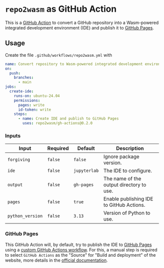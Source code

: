 # `repo2wasm` as GitHub Action

This is a [GitHub Action](https://github.com/features/actions) to convert a GitHub repository into a Wasm-powered integrated development environment (IDE) and publish it to [GitHub Pages].

## Usage

Create the file `.github/workflows/repo2wasm.yml` with

```yaml
name: Convert repository to Wasm-powered integrated development environment
on:
  push:
    branches:
      - main
jobs:
  create-ide:
    runs-on: ubuntu-24.04
    permissions:
      pages: write
      id-token: write
    steps:
      - name: Create IDE and publish to GitHub Pages
        uses: repo2wasm/gh-actions@0.2.0
```

### Inputs

| Input | Required | Default | Description |
| --- | --- | --- | --- |
| `forgiving` | `false` | `false` | Ignore package version. |
| `ide` | `false` | `jupyterlab` | The IDE to configure. |
| `output` | `false` | `gh-pages` | The name of the output directory to use. |
| `pages` | `false` | `true` | Enable publishing IDE to GitHub Actions. |
| `python_version` | `false` | `3.13` | Version of Python to use. |

### GitHub Pages

This GitHub Action will, by default, try to publish the IDE to [GitHub Pages] using a [custom GitHub Actions workflow](https://docs.github.com/en/pages/getting-started-with-github-pages/configuring-a-publishing-source-for-your-github-pages-site#publishing-with-a-custom-github-actions-workflow). For this, a manual step is required to select `GitHub Actions` as the "Source" for "Build and deployment" of the website, more details in the [official documentation](https://docs.github.com/en/pages/getting-started-with-github-pages/configuring-a-publishing-source-for-your-github-pages-site#publishing-with-a-custom-github-actions-workflow).

[GitHub Pages]: https://docs.github.com/en/pages